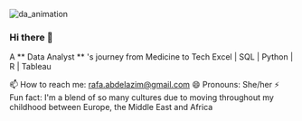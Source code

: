 ![da_animation](https://github.com/RafaSatti/RafaSatti/assets/121511244/3448e9d1-43f9-486e-942e-7750eaaf04b7)
### Hi there 👋
A ** Data Analyst ** 's journey from Medicine to Tech 
Excel | SQL | Python | R | Tableau 

📫 How to reach me: rafa.abdelazim@gmail.com
😄 Pronouns: She/her
⚡ Fun fact: I'm a blend of so many cultures due to moving throughout my childhood between Europe, the Middle East and Africa 

